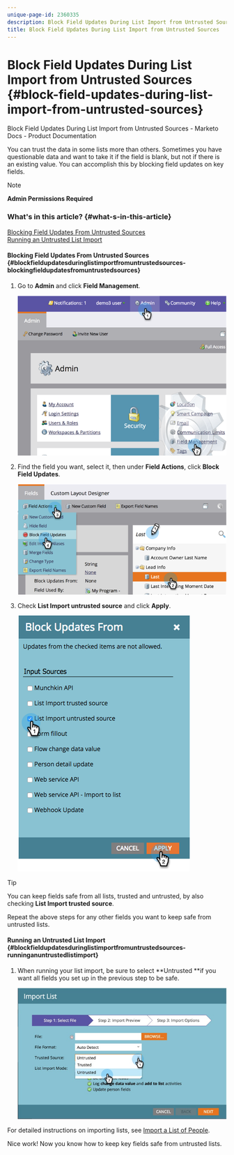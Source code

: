 ```yaml
---
unique-page-id: 2360335
description: Block Field Updates During List Import from Untrusted Sources - Marketo Docs - Product Documentation
title: Block Field Updates During List Import from Untrusted Sources
---
```


# Block Field Updates During List Import from Untrusted Sources {#block-field-updates-during-list-import-from-untrusted-sources}

Block Field Updates During List Import from Untrusted Sources - Marketo Docs - Product Documentation

You can trust the data in some lists more than others. Sometimes you have questionable data and want to take it if the field is blank, but not if there is an existing value. You can accomplish this by blocking field updates on key fields.

>[!NOTE]
>
>**Admin Permissions Required**

### What's in this article? {#what-s-in-this-article}

[Blocking Field Updates From Untrusted Sources](#blockfieldupdatesduringlistimportfromuntrustedsources-blockingfieldupdatesfromuntrustedsources)  
[Running an Untrusted List Import](#blockfieldupdatesduringlistimportfromuntrustedsources-runninganuntrustedlistimport)

#### Blocking Field Updates From Untrusted Sources {#blockfieldupdatesduringlistimportfromuntrustedsources-blockingfieldupdatesfromuntrustedsources}

1. Go to **Admin** and click **Field Management**.

   ![](assets/image2014-9-19-9-3a38-3a38.png)

1. Find the field you want, select it, then under **Field Actions**, click **Block Field Updates**.

   ![](assets/image2014-9-19-9-3a39-3a40.png)

1. Check **List Import untrusted source** and click **Apply**.

   ![](assets/blockupdates.png)

>[!TIP]
>
>You can keep fields safe from all lists, trusted and untrusted, by also checking **List Import trusted source**.

Repeat the above steps for any other fields you want to keep safe from untrusted lists. 

#### Running an Untrusted List Import {#blockfieldupdatesduringlistimportfromuntrustedsources-runninganuntrustedlistimport}

1. When running your list import, be sure to select **Untrusted **if you want all fields you set up in the previous step to be safe.

   ![](assets/importpersondetails.jpg)

For detailed instructions on importing lists, see [Import a List of People](../../../../welcome-to-marketo-docs/getting-started/quick-wins/import-a-list-of-people.md).

Nice work! Now you know how to keep key fields safe from untrusted lists.

